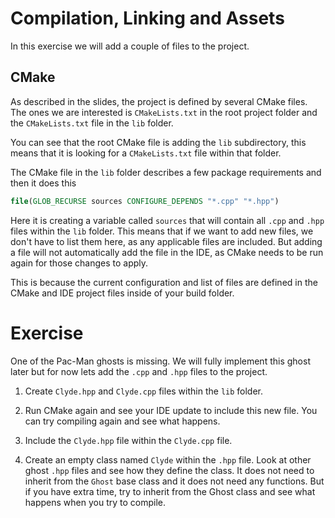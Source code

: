 # Compilation, Linking and Assets

In this exercise we will add a couple of files to the project.

## CMake

As described in the slides, the project is defined by several CMake files. The ones we are interested
is `CMakeLists.txt` in the root project folder and the `CMakeLists.txt` file in the `lib` folder.

You can see that the root CMake file is adding the `lib` subdirectory, this means that it is looking for
a `CMakeLists.txt` file within that folder.

The CMake file in the `lib` folder describes a few package requirements and then it does this

```cmake
file(GLOB_RECURSE sources CONFIGURE_DEPENDS "*.cpp" "*.hpp")
```

Here it is creating a variable called `sources` that will contain all `.cpp` and `.hpp` files within the `lib` folder.
This means that if we want to add new files, we don't have to list them here, as any applicable files are included. But
adding a file will not automatically add the file in the IDE, as CMake needs to be run again for those changes to apply.

This is because the current configuration and list of files are defined in the CMake and IDE project files inside of
your build folder.

# Exercise

One of the Pac-Man ghosts is missing. We will fully implement this ghost later but for now lets add the `.cpp`
and `.hpp` files to the project.

1. Create `Clyde.hpp` and `Clyde.cpp` files within the `lib` folder.

2. Run CMake again and see your IDE update to include this new file. You can try compiling again and see what happens.

3. Include the `Clyde.hpp` file within the `Clyde.cpp` file.

4. Create an empty class named `Clyde` within the `.hpp` file. Look at other ghost `.hpp` files and see how they define
   the class. It does not need to inherit from the `Ghost` base class and it does not need any functions. But if you
   have extra time, try to inherit from the Ghost class and see what happens when you try to compile.

